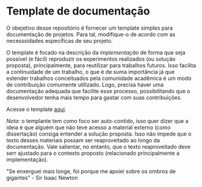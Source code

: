 # Template de documentação

O obejetivo desse repositório é fornecer um template simples para documentação de projetos. Para tal, modifique-o de acordo com as necesssidades especificas de seu projeto.

O template é focado na descrição da *implementação* de forma que seja possível (e fácil) reproduzir os experimentos realizados (ou solução proposta), principalmente, para reutilizar para trabalhos futuros. Isso facilita a continuidade de um trabalho, o que é de suma importância já que estender trabalhos conceituados pela comunidade acadêmica é um modo de contribuição comumente utilizado. Logo, precisa haver uma documentação adequada que facilite esse processo, possibilitando que o desenvolvedor tenha mais tempo para gastar com suas contribuições.

Acesse o template [aqui](https://github.com/Grupo-de-Pesquisa-LASCAR/documentation-template/blob/main/template.md).

*Nota:* o templante tem como foco ser auto-contido, isso quer dizer que a ideia é que alguém que não teve acesso a material externo (como dissertação) consiga entender a solução proposta. Isso não impede que o texto desses materiais possam ser reaproveitado ao longo da documentação. Vale salientar, no entanto, que o texto reaproveitado deve serr ajustado para o contexto proposto (relacionado principalmente a implementação).

"Se enxerguei mais longe, foi porque me apoiei sobre os ombros de gigantes" - Sir Isaac Newton
